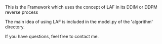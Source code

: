 This is the Framework which uses the concept of LAF in its DDIM or DDPM reverse process

The main idea of using LAF is included in the model.py of the 'algorithm' directory.

If you have questions, feel free to contact me.


